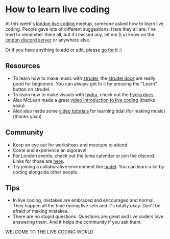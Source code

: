 # How to learn live coding

At this week's [london live coding](/london) meetup, someone asked how to learn live coding. People gave lots of different suggestions. Here they all are. I've tried to remember them all, but if I missed any, let me (Lu) know on the [london discord server](/london) or anywhere else.

Or if you have anything to add or edit, please [go for it](https://github.com/pastagang/pastagang/tree/main/london/learn) :)

## Resources

- To learn how to make music with [strudel](https://strudel.cc), the [strudel docs](https://strudel.cc/workshop/getting-started) are really good for beginners. You can always get to it by pressing the "Learn" button on strudel.
- To learn how to make visuals with [hydra](https://hydra.ojack.xyz), check out the [hydra docs](https://hydra.ojack.xyz/docs/).
- Alex McLean made a great [video introduction to live coding](https://youtu.be/-QY2x6aZzqc?si=djIynwmZLAyUdRwy) (thanks yaxu)
- Alex also made some [video tutorials](https://youtube.com/playlist?list=PL2lW1zNIIwj3bDkh-Y3LUGDuRcoUigoDs) for learning tidal (for making music) (thanks yaxu)

## Community

- Keep an eye out for workshops and meetups to attend.
- Come and experience an algorave!
- For London events, check out the luma calendar or join the discord. Links for those are [here](/london).
- Try joining a collaborative environment like [nudel](https://nudel.cc). You can learn a lot by coding alongside other people.

## Tips

- In live coding, mistakes are embraced and encouraged and normal. They happen all the time during live sets and it's totally okay. Don't be afraid of making mistakes. 
- There are no stupid questions. Questions are great and live coders love answering them. And it helps the community if you ask them. 

WELCOME TO THE LIVE CODING WORLD
